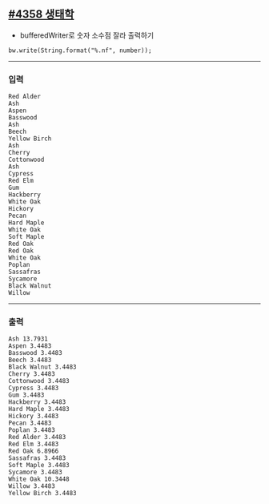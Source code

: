 [#4358 생태학](https://www.acmicpc.net/problem/4358)
---

- bufferedWriter로 숫자 소수점 잘라 출력하기
```
bw.write(String.format("%.nf", number));
```
---

### 입력
```
Red Alder
Ash
Aspen
Basswood
Ash
Beech
Yellow Birch
Ash
Cherry
Cottonwood
Ash
Cypress
Red Elm
Gum
Hackberry
White Oak
Hickory
Pecan
Hard Maple
White Oak
Soft Maple
Red Oak
Red Oak
White Oak
Poplan
Sassafras
Sycamore
Black Walnut
Willow
```

---
### 출력
```
Ash 13.7931
Aspen 3.4483
Basswood 3.4483
Beech 3.4483
Black Walnut 3.4483
Cherry 3.4483
Cottonwood 3.4483
Cypress 3.4483
Gum 3.4483
Hackberry 3.4483
Hard Maple 3.4483
Hickory 3.4483
Pecan 3.4483
Poplan 3.4483
Red Alder 3.4483
Red Elm 3.4483
Red Oak 6.8966
Sassafras 3.4483
Soft Maple 3.4483
Sycamore 3.4483
White Oak 10.3448
Willow 3.4483
Yellow Birch 3.4483
```